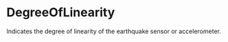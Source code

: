 DegreeOfLinearity
=================

Indicates the degree of linearity of the earthquake sensor or accelerometer.
